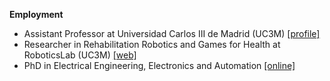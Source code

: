 **Employment**

- Assistant Professor at Universidad Carlos III de Madrid (UC3M) [[profile]](https://researchportal.uc3m.es/display/inv42959)
- Researcher in Rehabilitation Robotics and Games for Health at RoboticsLab (UC3M) [[web]](https://roboticslab.uc3m.es/author/edwin_ona/)
- PhD in Electrical Engineering, Electronics and Automation [[online]](https://www.educacion.gob.es/teseo/mostrarRef.do?ref=1823079)

<!-- - [CV (html)](cv/EdwinDanielOña_CV.html) / [CV (pdf)](cv/EdwinDanielOña_CV.pdf)-->
